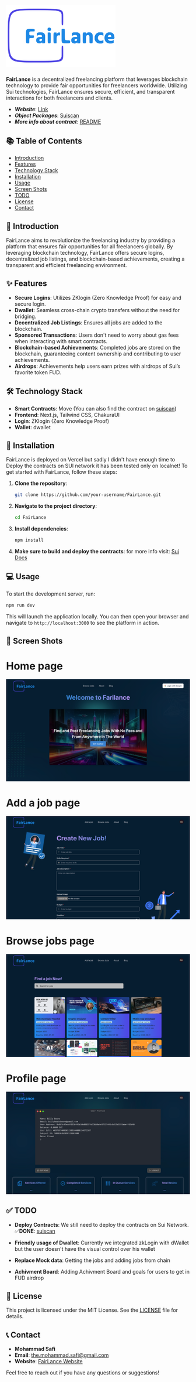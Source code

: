 


# <img src="./fairlance-frontend/public/img/logo.svg" alt="FairLance Logo" width="300"/>



**FairLance** is a decentralized freelancing platform that leverages blockchain technology to provide fair opportunities for freelancers worldwide. Utilizing Sui technologies, FairLance ensures secure, efficient, and transparent interactions for both freelancers and clients.

- ***Website***: [Link](sui-overflow-hackathon.vercel.app)
- ***Object Packages***: [Suiscan](https://suiscan.xyz/devnet/object/0x8a98e0a0788468d8cdeab8034671438bdc6631385fecf9fd48ed7eaad8d9bbdf/contracts)
- ***More info about contract***: [README](https://github.com/MohamadSafi/Sui-Overflow-Hackathon/blob/main/contracts/README.md)



## 📚 Table of Contents

- [Introduction](#introduction)
- [Features](#features)
- [Technology Stack](#technology-stack)
- [Installation](#installation)
- [Usage](#usage)
- [Screen Shots](#screen-shots)
- [TODO](#todo)
- [License](#license)
- [Contact](#contact)

## 📝 Introduction

FairLance aims to revolutionize the freelancing industry by providing a platform that ensures fair opportunities for all freelancers globally. By leveraging blockchain technology, FairLance offers secure logins, decentralized job listings, and blockchain-based achievements, creating a transparent and efficient freelancing environment.

## ✨ Features

- **Secure Logins**: Utilizes ZKlogin (Zero Knowledge Proof) for easy and secure login.
- **Dwallet**: Seamless cross-chain crypto transfers without the need for bridging.
- **Decentralized Job Listings**: Ensures all jobs are added to the blockchain.
- **Sponsored Transactions**: Users don't need to worry about gas fees when interacting with smart contracts.
- **Blockchain-based Achievements**: Completed jobs are stored on the blockchain, guaranteeing content ownership and contributing to user achievements.
- **Airdrops**: Achievements help users earn prizes with airdrops of Sui’s favorite token FUD.

## 🛠 Technology Stack

- **Smart Contracts**: Move (You can also find the contract on [suiscan](https://suiscan.xyz/devnet/object/0x8a98e0a0788468d8cdeab8034671438bdc6631385fecf9fd48ed7eaad8d9bbdf/contracts))
- **Frontend**: Next.js, Tailwind CSS, ChakuraUI
- **Login**: ZKlogin (Zero Knowledge Proof)
- **Wallet**: dwallet

## 🚀 Installation

FairLance is deployed on Vercel but sadly I didn't have enough time to Deploy the contracts on SUI network it has been tested only on localnet!
To get started with FairLance, follow these steps:

1. **Clone the repository**:
    ```bash
    git clone https://github.com/your-username/FairLance.git
    ```

2. **Navigate to the project directory**:
    ```bash
    cd FairLance
    ```

3. **Install dependencies**:
    ```bash
    npm install
    ```

4. **Make sure to build and deploy the contracts**:
   for more info visit: [Sui Docs](https://docs.sui.io/guides/developer/getting-started/local-network)

## 💻 Usage

To start the development server, run:

```bash
npm run dev
```
This will launch the application locally. You can then open your browser and navigate to `http://localhost:3000` to see the platform in action.

## 📸 Screen Shots

# Home page
 <img src="./fairlance-frontend/public/img/screenshots/screen1.png" alt="Home page"/>

# Add a job page
 <img src="./fairlance-frontend/public/img/screenshots/screen2.png" alt="Add a job" />

# Browse jobs page
 <img src="./fairlance-frontend/public/img/screenshots/screen3.png" alt="Browse jobs" />

# Profile page
 <img src="./fairlance-frontend/public/img/screenshots/screen4.png" alt="Profile page"/>



## ✅ TODO

- **Deploy Contracts**: We still need to deploy the contracts on Sui Network. ✅**DONE**: [suiscan](https://suiscan.xyz/devnet/object/0x8a98e0a0788468d8cdeab8034671438bdc6631385fecf9fd48ed7eaad8d9bbdf/contracts)

- **Friendly usage of Dwallet**: Currently we integrated zkLogin with dWallet but the user doesn't have the visual control over his wallet
- **Replace Mock data**: Getting the jobs and adding jobs from chain
- **Achivment Board**: Adding Achivment Board and goals for users to get in FUD airdrop

## 📄 License

This project is licensed under the MIT License. See the [LICENSE](LICENSE) file for details.

## 📞 Contact

- **Mohammad Safi**
- **Email**: the.mohammad.safi@gmail.com
- **Website**: [FairLance Website](sui-overflow-hackathon.vercel.app)

Feel free to reach out if you have any questions or suggestions!

